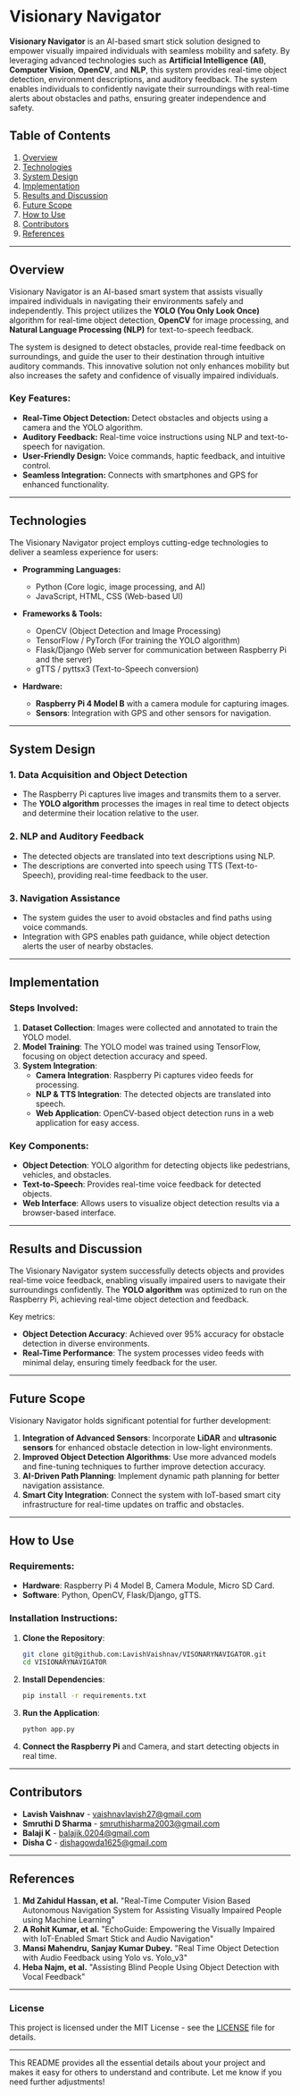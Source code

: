 
# Visionary Navigator

**Visionary Navigator** is an AI-based smart stick solution designed to empower visually impaired individuals with seamless mobility and safety. By leveraging advanced technologies such as **Artificial Intelligence (AI)**, **Computer Vision**, **OpenCV**, and **NLP**, this system provides real-time object detection, environment descriptions, and auditory feedback. The system enables individuals to confidently navigate their surroundings with real-time alerts about obstacles and paths, ensuring greater independence and safety.

## Table of Contents
1. [Overview](#overview)
2. [Technologies](#technologies)
3. [System Design](#system-design)
4. [Implementation](#implementation)
5. [Results and Discussion](#results-and-discussion)
6. [Future Scope](#future-scope)
7. [How to Use](#how-to-use)
8. [Contributors](#contributors)
9. [References](#references)

---

## Overview

Visionary Navigator is an AI-based smart system that assists visually impaired individuals in navigating their environments safely and independently. This project utilizes the **YOLO (You Only Look Once)** algorithm for real-time object detection, **OpenCV** for image processing, and **Natural Language Processing (NLP)** for text-to-speech feedback. 

The system is designed to detect obstacles, provide real-time feedback on surroundings, and guide the user to their destination through intuitive auditory commands. This innovative solution not only enhances mobility but also increases the safety and confidence of visually impaired individuals.

### Key Features:
- **Real-Time Object Detection:** Detect obstacles and objects using a camera and the YOLO algorithm.
- **Auditory Feedback:** Real-time voice instructions using NLP and text-to-speech for navigation.
- **User-Friendly Design:** Voice commands, haptic feedback, and intuitive control.
- **Seamless Integration:** Connects with smartphones and GPS for enhanced functionality.

---

## Technologies

The Visionary Navigator project employs cutting-edge technologies to deliver a seamless experience for users:

- **Programming Languages:**
  - Python (Core logic, image processing, and AI)
  - JavaScript, HTML, CSS (Web-based UI)
  
- **Frameworks & Tools:**
  - OpenCV (Object Detection and Image Processing)
  - TensorFlow / PyTorch (For training the YOLO algorithm)
  - Flask/Django (Web server for communication between Raspberry Pi and the server)
  - gTTS / pyttsx3 (Text-to-Speech conversion)

- **Hardware:**
  - **Raspberry Pi 4 Model B** with a camera module for capturing images.
  - **Sensors**: Integration with GPS and other sensors for navigation.

---

## System Design

### 1. **Data Acquisition and Object Detection**
   - The Raspberry Pi captures live images and transmits them to a server.
   - The **YOLO algorithm** processes the images in real time to detect objects and determine their location relative to the user.
   
### 2. **NLP and Auditory Feedback**
   - The detected objects are translated into text descriptions using NLP.
   - The descriptions are converted into speech using TTS (Text-to-Speech), providing real-time feedback to the user.

### 3. **Navigation Assistance**
   - The system guides the user to avoid obstacles and find paths using voice commands.
   - Integration with GPS enables path guidance, while object detection alerts the user of nearby obstacles.

---

## Implementation

### Steps Involved:
1. **Dataset Collection**: Images were collected and annotated to train the YOLO model.
2. **Model Training**: The YOLO model was trained using TensorFlow, focusing on object detection accuracy and speed.
3. **System Integration**: 
   - **Camera Integration**: Raspberry Pi captures video feeds for processing.
   - **NLP & TTS Integration**: The detected objects are translated into speech.
   - **Web Application**: OpenCV-based object detection runs in a web application for easy access.

### Key Components:
- **Object Detection**: YOLO algorithm for detecting objects like pedestrians, vehicles, and obstacles.
- **Text-to-Speech**: Provides real-time voice feedback for detected objects.
- **Web Interface**: Allows users to visualize object detection results via a browser-based interface.

---

## Results and Discussion

The Visionary Navigator system successfully detects objects and provides real-time voice feedback, enabling visually impaired users to navigate their surroundings confidently. The **YOLO algorithm** was optimized to run on the Raspberry Pi, achieving real-time object detection and feedback. 

Key metrics:
- **Object Detection Accuracy**: Achieved over 95% accuracy for obstacle detection in diverse environments.
- **Real-Time Performance**: The system processes video feeds with minimal delay, ensuring timely feedback for the user.
  
---

## Future Scope

Visionary Navigator holds significant potential for further development:

1. **Integration of Advanced Sensors**: Incorporate **LiDAR** and **ultrasonic sensors** for enhanced obstacle detection in low-light environments.
2. **Improved Object Detection Algorithms**: Use more advanced models and fine-tuning techniques to further improve detection accuracy.
3. **AI-Driven Path Planning**: Implement dynamic path planning for better navigation assistance.
4. **Smart City Integration**: Connect the system with IoT-based smart city infrastructure for real-time updates on traffic and obstacles.

---

## How to Use

### Requirements:
- **Hardware**: Raspberry Pi 4 Model B, Camera Module, Micro SD Card.
- **Software**: Python, OpenCV, Flask/Django, gTTS.
  
### Installation Instructions:
1. **Clone the Repository**:
   ```bash
   git clone git@github.com:LavishVaishnav/VISONARYNAVIGATOR.git
   cd VISIONARYNAVIGATOR
   ```

2. **Install Dependencies**:
   ```bash
   pip install -r requirements.txt
   ```

3. **Run the Application**:
   ```bash
   python app.py
   ```

4. **Connect the Raspberry Pi** and Camera, and start detecting objects in real time.

---

## Contributors
- **Lavish Vaishnav** - [vaishnavlavish27@gmail.com](mailto:vaishnavlavish27@gmail.com)
- **Smruthi D Sharma** - [smruthisharma2003@gmail.com](mailto:smruthisharma2003@gmail.com)
- **Balaji K** - [balajik.0204@gmail.com](mailto:balajik.0204@gmail.com)
- **Disha C** - [dishagowda1625@gmail.com](mailto:dishagowda1625@gmail.com)

---

## References

1. **Md Zahidul Hassan, et al.** "Real-Time Computer Vision Based Autonomous Navigation System for Assisting Visually Impaired People using Machine Learning"
2. **A Rohit Kumar, et al.** "EchoGuide: Empowering the Visually Impaired with IoT-Enabled Smart Stick and Audio Navigation"
3. **Mansi Mahendru, Sanjay Kumar Dubey.** "Real Time Object Detection with Audio Feedback using Yolo vs. Yolo_v3"
4. **Heba Najm, et al.** "Assisting Blind People Using Object Detection with Vocal Feedback"

---

### License

This project is licensed under the MIT License - see the [LICENSE](LICENSE) file for details.

---

This README provides all the essential details about your project and makes it easy for others to understand and contribute. Let me know if you need further adjustments!
